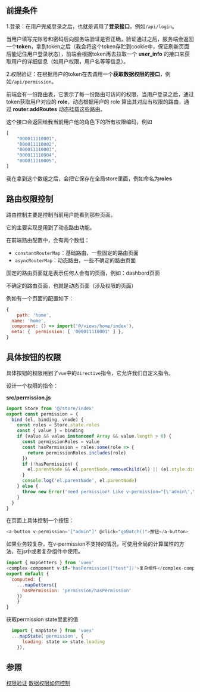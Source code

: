 ## 前提条件

1.登录：在用户完成登录之后，也就是调用了**登录接口**，例如`/api/login`。

​	当用户填写完账号和密码后向服务端验证是否正确，验证通过之后，服务端会返回一个**token**，拿到token之后（我会将这个token存贮到cookie中，保证刷新页面后能记住用户登录状态），前端会根据token再去拉取一个 **user_info** 的接口来获取用户的详细信息（如用户权限，用户名等等信息）。

2.权限验证：在根据用户的token在去调用一个**获取数据权限的接口**，例如`/api/permission`。

​	前端会有一份路由表，它表示了每一份路由可访问的权限，当用户登录之后，通过token获取用户对应的 **role**，动态根据用户的 role 算出其对应有权限的路由，通过 **router.addRoutes** 动态挂载这些路由。

这个接口会返回给我当前用户他的角色下的所有权限编码，例如

```javascript
[
	"000011110001",
	"000011110002",
	"000011110003",
	"000011110004",
	"000011110005",
]
```

我在拿到这个数组之后，会把它保存在全局store里面，例如命名为**roles**



## 路由权限控制

路由控制主要是控制当前用户能看到那些页面。

它的主要实现是用到了动态路由功能。

在前端路由配置中，会有两个数组：

- `constantRouterMap`：基础路由，一些固定的路由页面
- `asyncRouterMap`：动态路由，一些不确定的路由页面

固定的路由页面就是表示任何人会有的页面，例如：dashbord页面

不确定的路由页面，也就是动态页面（涉及权限的页面）

例如有一个页面的配置如下：

```javascript
{
	path: 'home',
  name: 'home',
  component: () => import('@/views/home/index'),
  meta: {  permission: [ '000011110001' ] },
}
```



## 具体按钮的权限

具体按钮的权限用到了`vue`中的`directive`指令，它允许我们自定义指令。

设计一个权限的指令：

**src/permission.js**

```javascript
import Store from '@/store/index'
export const permission = {
  bind (el, binding, vnode) {
    const roles = Store.state.roles
    const { value } = binding
    if (value && value instanceof Array && value.length > 0) {
      const permissionRoles = value
      const hasPermission = roles.some(role => {
        return permissionRoles.includes(role)
      })
      if (!hasPermission) {
        el.parentNode && el.parentNode.removeChild(el) || (el.style.display = 'none')
      }
      console.log('el.parentNode', el.parentNode)
    } else {
      throw new Error('need permission! Like v-permission="[\'admin\',\'editor\']"')
    }
  }
}

```

在页面上具体控制一个按钮：

```javascript
<a-button v-permission='["admin"]' @click="goBatch()">按钮</a-button>
```

如果业务较复杂，在v-permission不支持的情况，可使用全局的计算属性的方法，在js中或者复杂组件中使用。

```javascript
import { mapGetters } from 'vuex'
<complex-component v-if='hasPermission(["test"])'>复杂组件</complex-component>
export default {
  computed: {
    ...mapGetters({
      hasPermission: 'permission/hasPermission'
    })
	}
}

```

获取permission state里面的值

```javascript
  import { mapState } from 'vuex'
  ...mapState('permission', {
      loading: state => state.loading
    }),
```



## 参照

[权限验证](https://panjiachen.github.io/vue-element-admin-site/zh/guide/essentials/permission.html#%E9%80%BB%E8%BE%91%E4%BF%AE%E6%94%B9](https://panjiachen.github.io/vue-element-admin-site/zh/guide/essentials/permission.html#逻辑修改))
[数据权限如何控制](https://github.com/LinDaiDai/niubility-coding-js/blob/master/other/%E6%95%B0%E6%8D%AE%E6%9D%83%E9%99%90%E5%A6%82%E4%BD%95%E6%8E%A7%E5%88%B6.md)